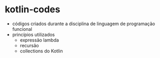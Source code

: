 # kotlin-codes

* códigos criados durante a disciplina de linguagem de programação funcional
* princípios utilizados
  * expressão lambda
  * recursão
  * collections do Kotlin
    
